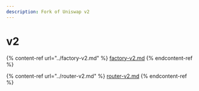 ```yaml
---
description: Fork of Uniswap v2
---
```


# v2

{% content-ref url="../factory-v2.md" %}
[factory-v2.md](../factory-v2.md)
{% endcontent-ref %}

{% content-ref url="../router-v2.md" %}
[router-v2.md](../router-v2.md)
{% endcontent-ref %}
